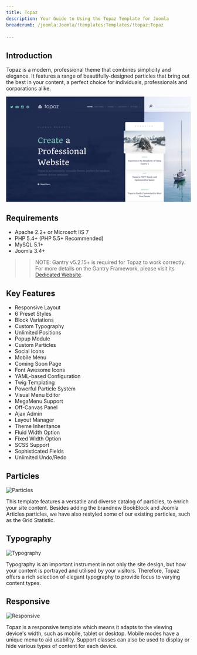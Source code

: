 ```yaml
---
title: Topaz
description: Your Guide to Using the Topaz Template for Joomla
breadcrumb: /joomla:Joomla/!templates:Templates/!topaz:Topaz

---
```


Introduction
-----

Topaz is a modern, professional theme that combines simplicity and elegance. It features a range of beautifully-designed particles that bring out the best in your content, a perfect choice for individuals, professionals and corporations alike.

![](assets/topaz.png)

Requirements
-----

* Apache 2.2+ or Microsoft IIS 7
* PHP 5.4+ (PHP 5.5+ Recommended)
* MySQL 5.1+
* Joomla 3.4+

>> NOTE: Gantry v5.2.15+ is required for Topaz to work correctly. For more details on the Gantry Framework, please visit its [Dedicated Website](http://gantry.org).

Key Features
-----

* Responsive Layout
* 6 Preset Styles
* Block Variations
* Custom Typography
* Unlimited Positions
* Popup Module
* Custom Particles
* Social Icons
* Mobile Menu
* Coming Soon Page
* Font Awesome Icons
* YAML-based Configuration
* Twig Templating
* Powerful Particle System
* Visual Menu Editor
* MegaMenu Support
* Off-Canvas Panel
* Ajax Admin
* Layout Manager
* Theme Inheritance
* Fluid Width Option
* Fixed Width Option
* SCSS Support
* Sophisticated Fields
* Unlimited Undo/Redo

## Particles

![Particles](ft-2.jpg)

This template features a versatile and diverse catalog of particles, to enrich your site content. Besides adding the brandnew BookBlock and Joomla Articles particles, we have also restyled some of our existing particles, such as the Grid Statistic.

## Typography

![Typography](ft-3.jpg)

Typography is an important instrument in not only the site design, but how your content is portrayed and utilised by your visitors. Therefore, Topaz offers a rich selection of elegant typography to provide focus to varying content types.

## Responsive

![Responsive](ft-4.jpg)

Topaz is a responsive template which means it adapts to the viewing device's width, such as mobile, tablet or desktop. Mobile modes have a unique menu to aid usability. Support classes can also be used to display or hide various types of content for each device.
